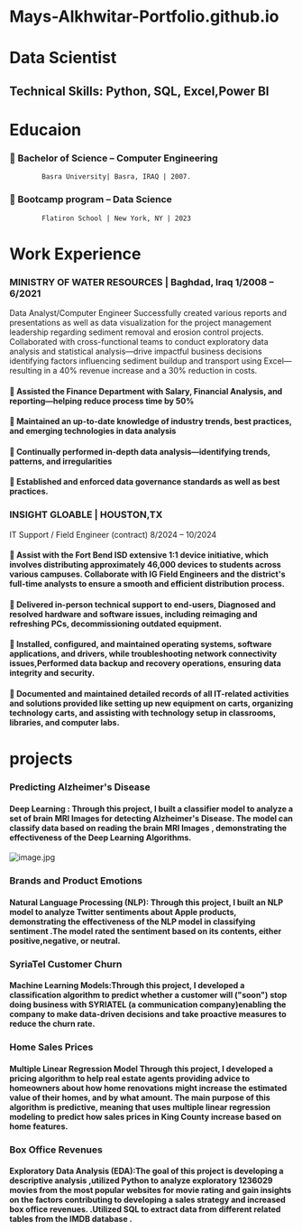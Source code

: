 # Mays-Alkhwitar-Portfolio.github.io
# Data Scientist
## Technical Skills: Python, SQL, Excel,Power BI
# Educaion 
### 	Bachelor of Science – Computer Engineering 
            Basra University| Basra, IRAQ | 2007.
### 	Bootcamp program  – Data Science
            Flatiron School | New York, NY | 2023
            
# Work Experience
### MINISTRY OF WATER RESOURCES | Baghdad, Iraq                                                                                                  1/2008 – 6/2021
Data Analyst/Computer Engineer
Successfully created various reports and presentations as well as data visualization for the project management leadership regarding sediment removal and erosion control projects. Collaborated with cross-functional teams to conduct exploratory data analysis and statistical analysis—drive impactful business decisions identifying factors influencing sediment buildup and transport using Excel—resulting in a 40% revenue increase and a 30% reduction in costs.
#### 	Assisted the Finance Department with Salary, Financial Analysis, and reporting—helping reduce process time by 50% 
#### 	Maintained an up-to-date knowledge of industry trends, best practices, and emerging technologies in data analysis
#### 	Continually performed in-depth data analysis—identifying trends, patterns, and irregularities 
#### 	Established and enforced data governance standards as well as best practices.


### INSIGHT GLOABLE | HOUSTON,TX 
IT Support / Field Engineer   (contract)                                                                                                                           8/2024 – 10/2024
#### 	Assist with the Fort Bend ISD extensive 1:1 device initiative, which involves distributing approximately 46,000 devices   to students across various campuses. Collaborate with IG Field Engineers and the district's full-time analysts to ensure a smooth and efficient distribution process. 
#### 	Delivered in-person technical support to end-users, Diagnosed and resolved hardware and software issues, including reimaging and refreshing PCs, decommissioning outdated equipment.
#### 	Installed, configured, and maintained operating systems, software applications, and drivers, while troubleshooting   network connectivity issues,Performed data backup and recovery operations, ensuring data integrity and security.
#### 	Documented and maintained detailed records of all IT-related activities and solutions provided like setting up new equipment on carts, organizing technology carts, and assisting with technology setup in classrooms, libraries, and computer labs.

# projects
### Predicting Alzheimer's Disease
#### Deep Learning : Through this project, I built a classifier model to analyze a set of brain MRI Images for detecting Alzheimer's Disease. The model can classify data based on reading the brain MRI Images , demonstrating the effectiveness of the Deep Learning Algorithms.
![image.jpg](images/imagejpg)



### Brands and Product Emotions
#### Natural Language Processing (NLP): Through this project, I built an NLP model to analyze Twitter sentiments about Apple products, demonstrating the effectiveness of the NLP model in classifying sentiment .The model rated the sentiment based on its contents, either positive,negative, or neutral.




### SyriaTel Customer Churn
#### Machine Learning Models:Through this project, I developed a classification algorithm to predict whether a customer will ("soon") stop doing business with SYRIATEL (a communication company)enabling the company to make data-driven decisions and take proactive measures to reduce the churn rate.



### Home Sales Prices
#### Multiple Linear Regression Model Through this project, I developed a pricing algorithm to help real estate agents providing advice to homeowners about how home renovations might increase the estimated value of their homes, and by what amount. The main purpose of this algorithm is predictive, meaning that uses multiple linear regression modeling to predict how sales prices in King County increase based on home features.





### Box Office Revenues
#### Exploratory Data Analysis (EDA):The goal of this project is developing a descriptive analysis ,utilized Python to analyze exploratory 1236029 movies from the most popular websites for movie rating and gain insights on the factors contributing to developing a sales strategy and increased box office revenues. .Utilized SQL to extract data from different related tables from the IMDB database .



### 
